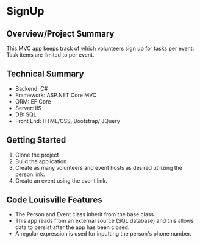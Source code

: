 ﻿# **SignUp**

## **Overview/Project Summary**
This MVC app keeps track of which volunteers sign up for tasks per event. Task items are limited to per event. 

## **Technical Summary**
* Backend: C#
* Framework: ASP.NET Core MVC
* ORM: EF Core
* Server: IIS
* DB: SQL
* Front End: HTML/CSS, Bootstrap/ JQuery

## **Getting Started**
1.  Clone the project
2.  Build the application
3.  Create as many volunteers and event hosts as desired utilizing the person link.
4.  Create an event using the event link. 


## **Code Louisville Features**
* The Person and Event class inherit from the base class.
* This app reads from an external source (SQL database) and this allows data to persist after the app has been closed. 
* A regular expression is used for inputting the person's phone number.
